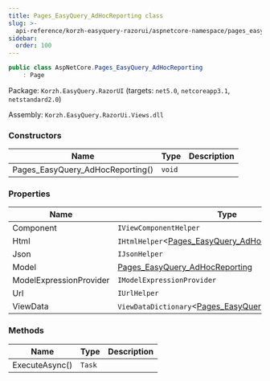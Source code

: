 ```yaml
---
title: Pages_EasyQuery_AdHocReporting class
slug: >-
  api-reference/korzh-easyquery-razorui/aspnetcore-namespace/pages_easyquery_adhocreporting-class
sidebar:
  order: 100
---
```


```csharp
public class AspNetCore.Pages_EasyQuery_AdHocReporting
    : Page

```
Package: `Korzh.EasyQuery.RazorUI` (targets: `net5.0`, `netcoreapp3.1`, `netstandard2.0`)

Assembly: `Korzh.EasyQuery.RazorUi.Views.dll`

### Constructors

| Name | Type | Description | 
| --- | --- | --- | 
| Pages_EasyQuery_AdHocReporting() | `void` |  | 


### Properties

| Name | Type | Description | 
| --- | --- | --- | 
| Component | `IViewComponentHelper` |  | 
| Html | `IHtmlHelper`&lt;[Pages_EasyQuery_AdHocReporting](///easyquery/docs/api-reference/korzh-easyquery-razorui/aspnetcore-namespace/pages_easyquery_adhocreporting-class)&gt; |  | 
| Json | `IJsonHelper` |  | 
| Model | [Pages_EasyQuery_AdHocReporting](///easyquery/docs/api-reference/korzh-easyquery-razorui/aspnetcore-namespace/pages_easyquery_adhocreporting-class) |  | 
| ModelExpressionProvider | `IModelExpressionProvider` |  | 
| Url | `IUrlHelper` |  | 
| ViewData | `ViewDataDictionary`&lt;[Pages_EasyQuery_AdHocReporting](///easyquery/docs/api-reference/korzh-easyquery-razorui/aspnetcore-namespace/pages_easyquery_adhocreporting-class)&gt; |  | 


### Methods

| Name | Type | Description | 
| --- | --- | --- | 
| ExecuteAsync() | `Task` |  |
